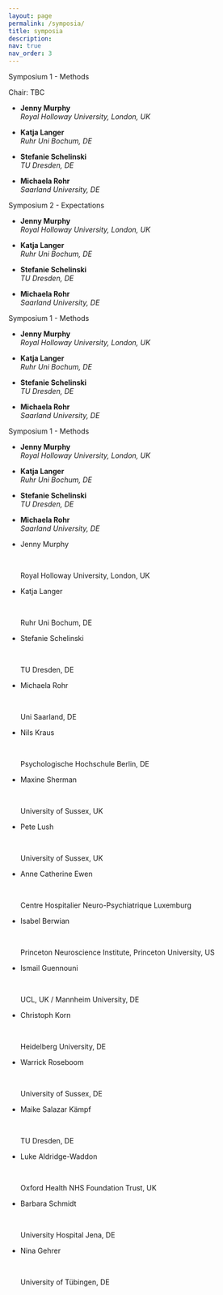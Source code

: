 ```yaml
---
layout: page
permalink: /symposia/
title: symposia
description:
nav: true
nav_order: 3
---
```



<div class="row row-cols-1 row-cols-md-2">
  <div class="col mb-4">
    <div class="card mb-3"">
      <div class="card-header">Symposium 1 - Methods</div>
        <p class="card-title">Chair: TBC</p>
        <div class="card-body">
          <ul class="list-group">
            <li class="list-group-item"><p><b>Jenny Murphy</b><br><i>Royal Holloway University, London, UK</i></p></li>
            <li class="list-group-item"><p><b>Katja Langer</b><br><i>Ruhr Uni Bochum, DE</i></p></li>
            <li class="list-group-item"><p><b>Stefanie Schelinski</b><br><i>TU Dresden, DE</i></p></li>
            <li class="list-group-item"><p><b>Michaela Rohr</b><br><i>Saarland University, DE</i></p></li>
          </ul>
        </div>
    </div>
  </div>
  <div class="col mb-4">
    <div class="card mb-3"">
      <div class="card-header">Symposium 2 - Expectations</div>
        <div class="card-body">
          <ul class="list-group">
            <li class="list-group-item"><p><b>Jenny Murphy</b><br><i>Royal Holloway University, London, UK</i></p></li>
            <li class="list-group-item"><p><b>Katja Langer</b><br><i>Ruhr Uni Bochum, DE</i></p></li>
            <li class="list-group-item"><p><b>Stefanie Schelinski</b><br><i>TU Dresden, DE</i></p></li>
            <li class="list-group-item"><p><b>Michaela Rohr</b><br><i>Saarland University, DE</i></p></li>
          </ul>
        </div>
    </div>
  </div>
  <div class="col mb-4">
    <div class="card mb-3"">
      <div class="card-header">Symposium 1 - Methods</div>
        <div class="card-body">
          <ul class="list-group">
            <li class="list-group-item"><p><b>Jenny Murphy</b><br><i>Royal Holloway University, London, UK</i></p></li>
            <li class="list-group-item"><p><b>Katja Langer</b><br><i>Ruhr Uni Bochum, DE</i></p></li>
            <li class="list-group-item"><p><b>Stefanie Schelinski</b><br><i>TU Dresden, DE</i></p></li>
            <li class="list-group-item"><p><b>Michaela Rohr</b><br><i>Saarland University, DE</i></p></li>
          </ul>
        </div>
    </div>
  </div>
  <div class="col mb-4">
    <div class="card mb-3"">
      <div class="card-header">Symposium 1 - Methods</div>
        <div class="card-body">
          <ul class="list-group">
            <li class="list-group-item"><p><b>Jenny Murphy</b><br><i>Royal Holloway University, London, UK</i></p></li>
            <li class="list-group-item"><p><b>Katja Langer</b><br><i>Ruhr Uni Bochum, DE</i></p></li>
            <li class="list-group-item"><p><b>Stefanie Schelinski</b><br><i>TU Dresden, DE</i></p></li>
            <li class="list-group-item"><p><b>Michaela Rohr</b><br><i>Saarland University, DE</i></p></li>
          </ul>
        </div>
    </div>
  </div>
</div>

<div class="card card-body">
    <ul class="list-group">
      <li class="list-group-item"><p class="font-weight-bold">Jenny Murphy</p><br><p class="font-italic">Royal Holloway University, London, UK</p></li>
      <li class="list-group-item"><p class="font-weight-bold">Katja Langer </p><br><p class="font-italic">Ruhr Uni Bochum, DE</p></li>
      <li class="list-group-item"><p class="font-weight-bold">Stefanie Schelinski</p><br><p class="font-italic">TU Dresden, DE </p></li>
      <li class="list-group-item"><p class="font-weight-bold">Michaela Rohr </p><br><p class="font-italic">Uni Saarland, DE</p></li>
    </ul>
  </div>

<div class="card card-body">
  <ul class="list-group">
    <li class="list-group-item"><p class="font-weight-bold">Nils Kraus</p><br><p class="font-italic">Psychologische Hochschule Berlin, DE</p></li>
    <li class="list-group-item"><p class="font-weight-bold">Maxine Sherman</p><br><p class="font-italic">University of Sussex, UK</p></li>
    <li class="list-group-item"><p class="font-weight-bold">Pete Lush</p><br><p class="font-italic">University of Sussex, UK</p></li>
    <li class="list-group-item"><p class="font-weight-bold">Anne Catherine Ewen</p><br><p class="font-italic">Centre Hospitalier Neuro-Psychiatrique Luxemburg</p></li>
  </ul>
</div>

 <div class="card card-body">
    <ul class="list-group">
      <li class="list-group-item"><p class="font-weight-bold">Isabel Berwian</p><br><p class="font-italic">Princeton Neuroscience Institute, Princeton University, US</p></li>
      <li class="list-group-item"><p class="font-weight-bold">Ismail Guennouni</p><br><p class="font-italic">UCL, UK / Mannheim University, DE</p></li>
      <li class="list-group-item"><p class="font-weight-bold">Christoph Korn</p><br><p class="font-italic">Heidelberg University, DE</p></li>
      <li class="list-group-item"><p class="font-weight-bold">Warrick Roseboom</p><br><p class="font-italic">University of Sussex, DE</p></li>
    </ul>
  </div>

   <div class="card card-body">
    <ul class="list-group">
      <li class="list-group-item"><p class="font-weight-bold">Maike Salazar Kämpf</p><br><p class="font-italic">TU Dresden, DE</p></li>
      <li class="list-group-item"><p class="font-weight-bold">Luke Aldridge-Waddon</p><br><p class="font-italic">Oxford Health NHS Foundation Trust, UK</p></li>
      <li class="list-group-item"><p class="font-weight-bold">Barbara Schmidt </p><br><p class="font-italic">University Hospital Jena, DE</p></li>
      <li class="list-group-item"><p class="font-weight-bold">Nina Gehrer</p><br><p class="font-italic">University of Tübingen, DE</p></li>
    </ul>
  </div>